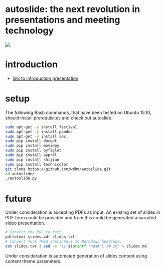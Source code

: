 # autoslide: the next revolution in presentations and meeting technology

[![](http://img.youtube.com/vi/xAqiEC1YhyI/0.jpg)](https://www.youtube.com/watch?v=xAqiEC1YhyI)

# introduction

- [link to introduction presentation](https://www.youtube.com/watch?v=xAqiEC1YhyI)

# setup

The following Bash commands, that have been tested on Ubuntu 15.10, should install prerequisites and check out autoslide.

```Bash
sudo apt-get -y install festival
sudo apt-get -y install pandoc
sudo apt-get -y install sox
sudo pip install docopt
sudo pip install moviepy
sudo pip install pyfiglet
sudo pip install pyprel
sudo pip install shijian
sudo pip install technicolor
git clone https://github.com/wdbm/autoslide.git
cd autoslide/
./autoslide.py
```

# future

Under consideration is accepting PDFs as input. An existing set of slides in PDF form could be provided and from this could be generated a narrated video presentation.

```Bash
# Convert the PDF to text.
pdftotext slides.pdf slides.txt
# Convert form feed characters to Markdown headings.
cat slides.txt | sed -e 's/'$(printf "\014")'/# /g' > slides.md
```

Under consideration is automated generation of slides content using content theme parameters.
